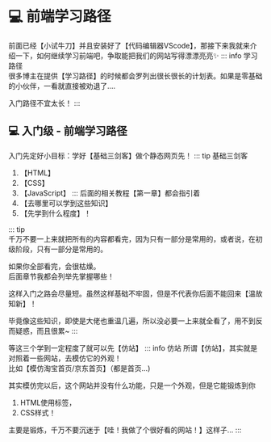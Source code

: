 # 💻 前端学习路径

前面已经【小试牛刀】并且安装好了【代码编辑器VScode】，那接下来我就来介绍一下，如何继续学习前端吧，争取能把我们的网站写得漂漂亮亮✨
::: info  学习路径  
很多博主在提供【学习路径】的时候都会罗列出很长很长的计划表。如果是零基础的小伙伴，一看就直接被劝退了....  

入门路径不宜太长！
::: 

## 💻 入门级 - 前端学习路径
入门先定好小目标：学好【基础三剑客】做个静态网页先！ 
::: tip  基础三剑客 
1. 【HTML】
2. 【CSS】
3. 【JavaScript】
::: 
后面的相关教程【第一章】都会指引着
1. 【去哪里可以学到这些知识】
2. 【先学到什么程度】！

::: tip   
千万不要一上来就把所有的内容都看完，因为只有一部分是常用的，或者说，在初级阶段，只有一部分是常用的。

如果你全部看完，会很枯燥。  
后面章节我都会列举先掌握哪些！

这样入门之路会尽量短。虽然这样基础不牢固，但是不代表你后面不能回来【温故知新】！  

毕竟像这些知识，即使是大佬也重温几遍，所以没必要一上来就全看了，用不到反而疑惑，而且很累~
::: 



等这三个学到一定程度了就可以先【仿站】
::: info 仿站
所谓【仿站】，其实就是对照着一些网站，去模仿它的外观！  
比如【模仿淘宝首页/京东首页】（都是首页...)

其实模仿完以后，这个网站并没有什么功能，只是一个外观，但是它能锻炼到你
1. HTML使用标签，
2. CSS样式！

主要是锻炼，千万不要沉迷于【哇！我做了个很好看的网站！】这样子...
::: 